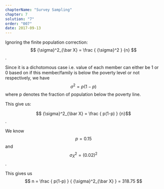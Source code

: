```yaml
---
chapterName: "Survey Sampling"
chapter: 7
solution: "7"
order: "007"
date: 2017-09-13
---
```


Ignoring the finite population correction: $$ {\sigma}^2_{\bar X} = \frac { {\sigma}^2 } {n} $$.
 
Since it is a dichotomous case i.e. value of each member can either be 1 or 0 based on if this member/family is below the poverty level or not respectively, we have $$ {\sigma}^2 = p(1 - p) $$ where p denotes the fraction of population below the poverty line.

This give us:

$$ {\sigma}^2_{\bar X} = \frac { p(1-p) } {n}$$.

We know $$ p = 0.15 $$ and $$ {\sigma}^2_{\bar X} = {(0.02)}^2 $$.

This gives us $$ n = \frac { p(1-p) } { {\sigma}^2_{\bar X} } = 318.75 $$ 





    
    

